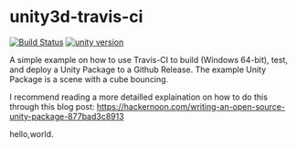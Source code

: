 # unity3d-travis-ci
[![Build Status](https://travis-ci.org/kevinta893/unity3d-travis-ci.svg?branch=master)](https://travis-ci.org/kevinta893/unity3d-travis-ci)
[![unity version](https://img.shields.io/badge/unity%20version-2017.2.0f3-green.svg)]()

A simple example on how to use Travis-CI to build (Windows 64-bit), test, and deploy a Unity Package to a Github Release. The example Unity Package is a scene with a cube bouncing.

I recommend reading a more detailled explaination on how to do this through this blog post: https://hackernoon.com/writing-an-open-source-unity-package-877bad3c8913



hello,world.
